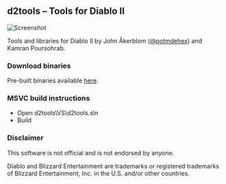 ## d2tools – Tools for Diablo II
![Screenshot](https://github.com/potmdehex/d2tools/blob/master/d2heroedit/screenshot.png)

Tools and libraries for Diablo II by John Åkerblom ([@potmdehex](https://twitter.com/potmdehex))
and Kamran Poursohrab.

### Download binaries
Pre-built binaries available [here](https://github.com/potmdehex/d2tools/releases).

### MSVC build instructions
 * Open d2tools\VS\d2tools.sln
 * Build

### Disclaimer
This software is not official and is not endorsed by anyone.

Diablo and Blizzard Entertainment are trademarks or registered trademarks 
of Blizzard Entertainment, Inc. in the U.S. and/or other countries.
